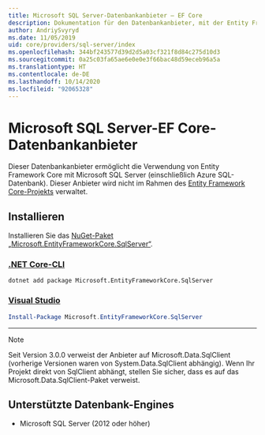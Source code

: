 ```yaml
---
title: Microsoft SQL Server-Datenbankanbieter – EF Core
description: Dokumentation für den Datenbankanbieter, mit der Entity Framework Core mit Microsoft SQL Server verwendet werden kann
author: AndriySvyryd
ms.date: 11/05/2019
uid: core/providers/sql-server/index
ms.openlocfilehash: 344bf243577d39d2d5a03cf321f8d84c275d10d3
ms.sourcegitcommit: 0a25c03fa65ae6e0e0e3f66bac48d59eceb96a5a
ms.translationtype: HT
ms.contentlocale: de-DE
ms.lasthandoff: 10/14/2020
ms.locfileid: "92065328"
---
```

# <a name="microsoft-sql-server-ef-core-database-provider"></a>Microsoft SQL Server-EF Core-Datenbankanbieter

Dieser Datenbankanbieter ermöglicht die Verwendung von Entity Framework Core mit Microsoft SQL Server (einschließlich Azure SQL-Datenbank). Dieser Anbieter wird nicht im Rahmen des [Entity Framework Core-Projekts](https://github.com/aspnet/EntityFrameworkCore) verwaltet.

## <a name="install"></a>Installieren

Installieren Sie das [NuGet-Paket „Microsoft.EntityFrameworkCore.SqlServer“](https://www.nuget.org/packages/Microsoft.EntityFrameworkCore.SqlServer/).

### <a name="net-core-cli"></a>[.NET Core-CLI](#tab/dotnet-core-cli)

```dotnetcli
dotnet add package Microsoft.EntityFrameworkCore.SqlServer
```

### <a name="visual-studio"></a>[Visual Studio](#tab/vs)

```powershell
Install-Package Microsoft.EntityFrameworkCore.SqlServer
```

***

> [!NOTE]
> Seit Version 3.0.0 verweist der Anbieter auf Microsoft.Data.SqlClient (vorherige Versionen waren von System.Data.SqlClient abhängig). Wenn Ihr Projekt direkt von SqlClient abhängt, stellen Sie sicher, dass es auf das Microsoft.Data.SqlClient-Paket verweist.

## <a name="supported-database-engines"></a>Unterstützte Datenbank-Engines

* Microsoft SQL Server (2012 oder höher)
